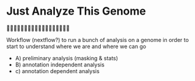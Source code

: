 # Just Analyze This Genome
🙏🧬🥹🙏🧬🥹🙏🧬🥹🙏🧬🥹🙏🧬🥹🙏🧬🥹

Workflow (nextflow?) to run a bunch of analysis on a genome in order to start to understand where we are and where we can go

* A) preliminary analysis (masking & stats)
* B) annotation independent analysis
* c) annotation dependent analysis
